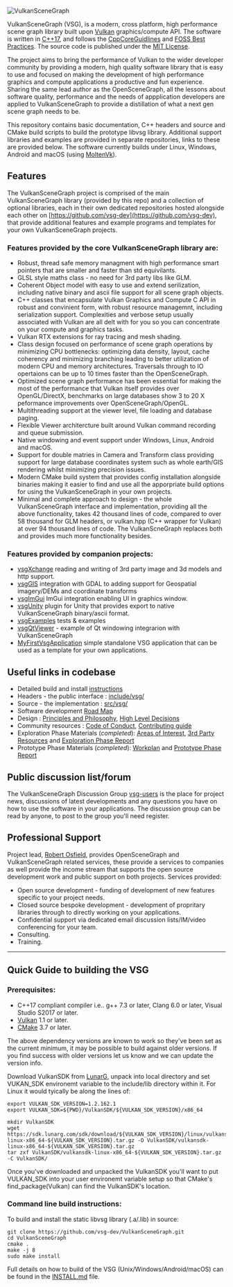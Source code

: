 ![VulkanSceneGraph](https://raw.githubusercontent.com/vsg-dev/VulkanSceneGraph/master/docs/images/VSGlogo.png)

VulkanSceneGraph (VSG), is a modern, cross platform, high performance scene graph library built upon [Vulkan](https://www.khronos.org/vulkan/) graphics/compute API. The software is written in [C++17](https://en.wikipedia.org/wiki/C%2B%2B17), and follows the [CppCoreGuidlines](https://isocpp.github.io/CppCoreGuidelines/CppCoreGuidelines) and [FOSS Best Practices](https://github.com/coreinfrastructure/best-practices-badge/blob/master/doc/criteria.md).  The source code is published under the [MIT License](LICENSE.md).

The project aims to bring the performance of Vulkan to the wider developer community by providing a modern, high quality software library that is easy to use and focused on making the development of high performance graphics and compute applications a productive and fun experience.  Sharing the same lead author as the OpenSceneGraph, all the lessons about software quality, performance and the needs of appplication developers are applied to VulkanSceneGraph to provide a distillation of what a next gen scene graph needs to be.

This repository contains basic documentation, C++ headers and source and CMake build scripts to build the prototype libvsg library.  Additional support libraries and examples are provided in separate repositories, links to these are provided below.  The software currently builds under Linux, Windows, Android and macOS (using [MoltenVk](https://github.com/KhronosGroup/MoltenVK)).

## Features
The VulkanSceneGraph project is comprised of the main VulkanSceneGraph library (provided by this repo) and a collection of optional libraries, each in their own dedicated repositories hosted alongside each other on [https://github.com/vsg-dev](https://github.com/vsg-dev), that provide additional features and example programs and templates for your own VulkanSceneGraph projects.

### Features provided by the core VulkanSceneGraph library are:

* Robust, thread safe memory managment with high performance smart pointers that are smaller and faster than std equivilants.
* GLSL style maths class - no need for 3rd party libs like GLM.
* Coherent Object model with easy to use and extend serilization, including native binary and ascii file support for all scene graph objects.
* C++ classes that encapsulate Vulkan Graphics and Compute C API in robust and convinient form, with robust resource managemnt, including serialization support. Complexities and verbose setup usually associated with Vulkan are all delt with for you so you can concentrate on your compute and graphics tasks.
* Vulkan RTX extensions for ray tracing and mesh shading.
* Class design focused on performance of scene graph operations by minimizing CPU bottlenecks: optimizing data density, layout, cache coherency and minimizing branching leading to better utilization of modern CPU and memory architectures. Traversals through to IO opertaions can be up to 10 times faster than the OpenSceneGraph.
* Optimized scene graph performance has been essential for making the most of the performance that Vulkan itself provides over OpenGL/DirectX, benchmarks on large databases show 3 to 20 X peformance improvements over OpenSceneGraph/OpenGL.
* Multithreading support at the viewer level, file loading and database paging.
* Flexible Viewer architercture built around Vulkan command recording and queue submission.
* Native windowing and event support under Windows, Linux, Android and macOS.
* Support for double matries in Camera and Transform class providing support for large database coordinates system such as whole earth/GIS rendering whilst minimizing precision issues.
* Modern CMake build system that provides config installation alongside binaries making it easier to find and use all the apporpriate build options for using the VulkanSceneGraph in your own projects.
* Minimal and complete approach to design - the whole VulkanSceneGraph interface and implementation, providing all the above functionality, takes 42 thousand lines of code, compared to over 58 thousand for GLM headers, or vulkan.hpp (C++ wrapper for Vulkan) at over 94 thousand lines of code.  The VulkanScneGraph replaces both and provides much more functionality besides.

### Features provided by companion projects:
* [vsgXchange](https://github.com/vsg-dev/vsgXchange) reading and writing of 3rd party image and 3d models and http support.
* [vsgGIS](https://github.com/vsg-dev/vsgGIS) integration with GDAL to adding support for Geospatial imagery/DEMs and coordinate transforms
* [vsgImGui](https://github.com/vsg-dev/vsgImGui) ImGui integration enabling UI in graphics window.
* [vsgUnity](https://github.com/vsg-dev/vsgUnity) plugin for Unity that provides export to native VulkanSceneGraph binary/ascii format.
* [vsgExamples](https://github.com/vsg-dev/vsgExamples) tests & examples
* [vsgQtViewer](https://github.com/anormann1974/vsgQtViewer) - example of Qt windowing integrarion with VulkanSceneGraph
* [MyFirstVsgApplication](https://github.com/vsg-dev/MyFirstVsgApplication) simple standalone VSG application that can be used as a template for your own applications.

## Useful links in codebase
* Detailed build and install [instructions](INSTALL.md)
* Headers - the public interface : [include/vsg/](include/vsg)
* Source - the implementation : [src/vsg/](src/vsg)
* Software development [Road Map](ROADMAP.md)
* Design : [Principles and Philosophy](docs/Design/DesignPrinciplesAndPhilosophy.md),  [High Level Decisions](docs/Design/HighLevelDesignDecisions.md)
* Community resources :  [Code of Conduct](docs/CODE_OF_CONDUCT.md), [Contributing guide](docs/CONTRIBUTING.md)
* Exploration Phase Materials (*completed*): [Areas of Interest](docs/ExplorationPhase/AreasOfInterest.md), [3rd Party Resources](docs/ExplorationPhase/3rdPartyResources.md) and [Exploration Phase Report](docs/ExplorationPhase/VulkanSceneGraphExplorationPhaseReport.md)
* Prototype Phase Materials (*completed*): [Workplan](docs/PrototypePhase/Workplan.md) and [Prototype Phase Report](docs/PrototypePhase/PrototypePhaseReport.md)


## Public discussion list/forum
The VulkanSceneGraph Discussion Group [vsg-users](https://groups.google.com/forum/#!forum/vsg-users) is the place for project news, discussions of latest developments and any questions you have on how to use the software in your applications. The discussion group can be read by anyone, to post to the group you'll need register.

## Professional Support
Project lead, [Robert Osfield](mailto:robert.osfield@gmal.com), provides OpenSceneGraph and VulkanSceneGraph related services, these provide a services to companies as well provide the income stream that supports the open source development work and public support on both projects.  Services provided:

* Open source development - funding of development of new features specific to your project needs.
* Closed source bespoke development - development of propritary libraries through to directly working on your applications.
* Confidential support via dedicated email discussion lists/IM/video conferencing for your team.
* Consulting.
* Training.

---

## Quick Guide to building the VSG

### Prerequisites:
* C++17 compliant compiler i.e.. g++ 7.3 or later, Clang 6.0 or later, Visual Studio S2017 or later.
* [Vulkan](https://vulkan.lunarg.com/) 1.1 or later.
* [CMake](https://www.cmake.org) 3.7 or later.

The above dependency versions are known to work so they've been set as the current minimum, it may be possible to build against older versions.  If you find success with older versions let us know and we can update the version info.

Download VulkanSDK from [LunarG](https://vulkan.lunarg.com/sdk/home), unpack into local directory and set VUKAN_SDK environemt variable to the include/lib directory within it. For Linux it would tyically be along the lines of:

    export VULKAN_SDK_VERSION=1.2.162.1
    export VULKAN_SDK=${PWD}/VulkanSDK/${VULKAN_SDK_VERSION}/x86_64

    mkdir VulkanSDK
    wget https://sdk.lunarg.com/sdk/download/${VULKAN_SDK_VERSION}/linux/vulkansdk-linux-x86_64-${VULKAN_SDK_VERSION}.tar.gz -O VulkanSDK/vulkansdk-linux-x86_64-${VULKAN_SDK_VERSION}.tar.gz
    tar zxf VulkanSDK/vulkansdk-linux-x86_64-${VULKAN_SDK_VERSION}.tar.gz -C VulkanSDK/

Once you've downloaded and unpacked the VulkanSDK you'll want to put VULKAN_SDK into your user environemt variable setup so that CMake's find_package(Vulkan) can find the VulkanSDK's location.

### Command line build instructions:

To build and install the static libvsg library (.a/.lib) in source:

    git clone https://github.com/vsg-dev/VulkanSceneGraph.git
    cd VulkanSceneGraph
    cmake .
    make -j 8
    sudo make install

Full details on how to build of the VSG (Unix/Windows/Android/macOS) can be found in the [INSTALL.md](INSTALL.md) file.

